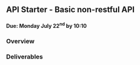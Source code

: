 ## API Starter - Basic non-restful API
#### Due: Monday July 22<sup>nd</sup> by 10:10

### Overview



### Deliverables
